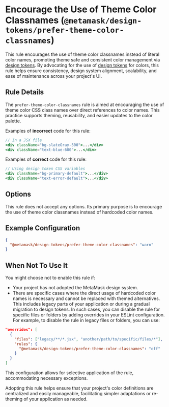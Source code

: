 # Encourage the Use of Theme Color Classnames (`@metamask/design-tokens/prefer-theme-color-classnames`)

This rule encourages the use of theme color classnames instead of literal color names, promoting theme safe and consistent color management via [design tokens](https://github.com/MetaMask/design-tokens). By advocating for the use of [design tokens](https://github.com/MetaMask/design-tokens) for colors, this rule helps ensure consistency, design system alignment, scalability, and ease of maintenance across your project's UI.

## Rule Details

The `prefer-theme-color-classnames` rule is aimed at encouraging the use of theme color CSS class names over direct references to color names. This practice supports theming, reusability, and easier updates to the color palette.

Examples of **incorrect** code for this rule:

```jsx
// In a JSX file
<div className="bg-slateGray-500">...</div>
<div className="text-blue-600">...</div>
```

Examples of **correct** code for this rule:

```jsx
// Using design token CSS variables
<div className="bg-primary-default">...</div>
<div className="text-error-default">...</div>
```

## Options

This rule does not accept any options. Its primary purpose is to encourage the use of theme color classnames instead of hardcoded color names.

## Example Configuration

```json
{
  "@metamask/design-tokens/prefer-theme-color-classnames": "warn"
}
```

## When Not To Use It

You might choose not to enable this rule if:

- Your project has not adopted the MetaMask design system.
- There are specific cases where the direct usage of hardcoded color names is necessary and cannot be replaced with themed alternatives. This includes legacy parts of your application or during a gradual migration to design tokens. In such cases, you can disable the rule for specific files or folders by adding overrides in your ESLint configuration. For example, to disable the rule in legacy files or folders, you can use:

```json
"overrides": [
  {
    "files": ["legacy/**/*.jsx", "another/path/to/specific/files/*"],
    "rules": {
      "@metamask/design-tokens/prefer-theme-color-classnames": "off"
    }
  }
]
```

This configuration allows for selective application of the rule, accommodating necessary exceptions.

Adopting this rule helps ensure that your project's color definitions are centralized and easily manageable, facilitating simpler adaptations or re-theming of your application as needed.
